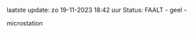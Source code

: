 laatste update: 
zo 19-11-2023 18:42   uur 
Status: FAALT - geel - 
<div class="service Y">microstation</div>